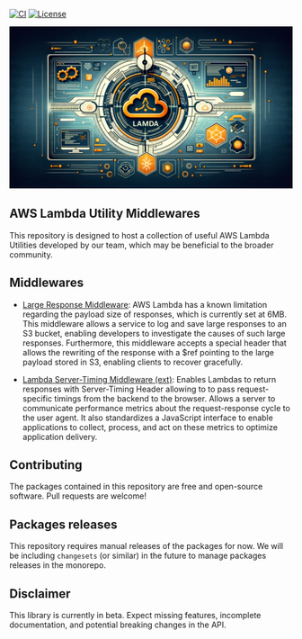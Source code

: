 [![CI](https://github.com/epilot-dev/aws-lambda-utility-middlewares/actions/workflows/ci.yml/badge.svg)](https://github.com/epilot-dev/aws-lambda-utility-middlewares/actions/workflows/ci.yml)
[![License](http://img.shields.io/:license-mit-blue.svg)](https://github.com/epilot-dev/aws-lambda-utility-middlewares/blob/main/)

![banner](./static/banner.webp)

## AWS Lambda Utility Middlewares

This repository is designed to host a collection of useful AWS Lambda Utilities developed by our team, which may be beneficial to the broader community.

## Middlewares

- [Large Response Middleware](./packages/large-response-middleware/): AWS Lambda has a known limitation regarding the payload size of responses, which is currently set at 6MB. This middleware allows a service to log and save large responses to an S3 bucket, enabling developers to investigate the causes of such large responses. Furthermore, this middleware accepts a special header that allows the rewriting of the response with a $ref pointing to the large payload stored in S3, enabling clients to recover gracefully.

- [Lambda Server-Timing Middleware (ext)](https://github.com/NishuGoel/lambda-server-timing/tree/main/src): Enables Lambdas to return responses with Server-Timing Header allowing to to pass request-specific timings from the backend to the browser. Allows a server to communicate performance metrics about the request-response cycle to the user agent. It also standardizes a JavaScript interface to enable applications to collect, process, and act on these metrics to optimize application delivery.

## Contributing

The packages contained in this repository are free and open-source software. Pull requests are welcome!

## Packages releases

This repository requires manual releases of the packages for now. We will be including `changesets` (or similar) in the future to manage packages releases in the monorepo.

## Disclaimer

This library is currently in beta. Expect missing features, incomplete documentation, and potential breaking changes in the API.
